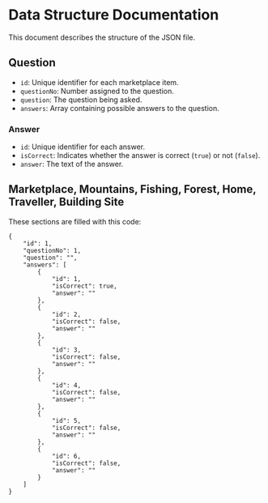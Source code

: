 <!-- TODO LIST for JSON files
-- TODO: ask about correct options in answers
-->

# Data Structure Documentation

This document describes the structure of the JSON file.

## Question

- `id`: Unique identifier for each marketplace item.
- `questionNo`: Number assigned to the question.
- `question`: The question being asked.
- `answers`: Array containing possible answers to the question.

### Answer

- `id`: Unique identifier for each answer.
- `isCorrect`: Indicates whether the answer is correct (`true`) or not (`false`).
- `answer`: The text of the answer.

## Marketplace, Mountains, Fishing, Forest, Home, Traveller, Building Site

These sections are filled with this code:

    {
        "id": 1,
        "questionNo": 1,
        "question": "",
        "answers": [
            {
                "id": 1,
                "isCorrect": true,
                "answer": ""
            },
            {
                "id": 2,
                "isCorrect": false,
                "answer": ""
            },
            {
                "id": 3,
                "isCorrect": false,
                "answer": ""
            },
            {
                "id": 4,
                "isCorrect": false,
                "answer": ""
            },
            {
                "id": 5,
                "isCorrect": false,
                "answer": ""
            },
            {
                "id": 6,
                "isCorrect": false,
                "answer": ""
            }
        ]
    }